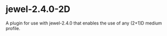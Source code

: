 # jewel-2.4.0-2D
A plugin for use with jewel-2.4.0 that enables the use of any (2+1)D medium profile.
